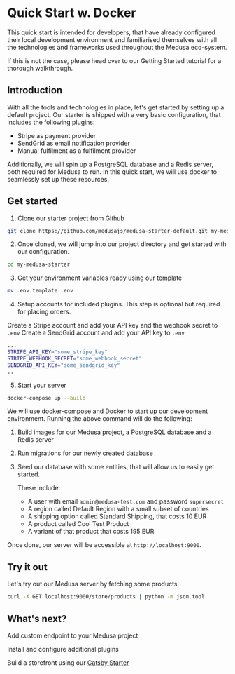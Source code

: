 # Quick Start w. Docker

This quick start is intended for developers, that have already configured their local development environment and familiarised themselves with all the technologies and frameworks used throughout the Medusa eco-system.

If this is not the case, please head over to our Getting Started tutorial for a thorough walkthrough.

## Introduction

With all the tools and technologies in place, let's get started by setting up a default project. Our starter is shipped with a very basic configuration, that includes the following plugins:

- Stripe as payment provider
- SendGrid as email notification provider
- Manual fulfilment as a fulfilment provider

Additionally, we will spin up a PostgreSQL database and a Redis server, both required for Medusa to run. In this quick start, we will use docker to seamlessly set up these resources.

## Get started

1. Clone our starter project from Github

```bash
git clone https://github.com/medusajs/medusa-starter-default.git my-medusa-starter
```

2. Once cloned, we will jump into our project directory and get started with our configuration.

```bash
cd my-medusa-starter
```

3. Get your environment variables ready using our template

```bash
mv .env.template .env
```

4. Setup accounts for included plugins. This step is optional but required for placing orders.

Create a Stripe account and add your API key and the webhook secret to `.env`
Create a SendGrid account and add your API key to `.env`

```bash
...
STRIPE_API_KEY="some_stripe_key"
STRIPE_WEBHOOK_SECRET="some_webhook_secret"
SENDGRID_API_KEY="some_sendgrid_key"
..
```

5. Start your server

```bash
docker-compose up --build
```

We will use docker-compose and Docker to start up our development environment. Running the above command will do the following:

1. Build images for our Medusa project, a PostgreSQL database and a Redis server
2. Run migrations for our newly created database
3. Seed our database with some entities, that will allow us to easily get started.

   These include:

   - A user with email `admin@medusa-test.com` and password `supersecret`
   - A region called Default Region with a small subset of countries
   - A shipping option called Standard Shipping, that costs 10 EUR
   - A product called Cool Test Product
   - A variant of that product that costs 195 EUR

Once done, our server will be accessible at `http://localhost:9000`.

## Try it out

Let's try out our Medusa server by fetching some products.

```bash
curl -X GET localhost:9000/store/products | python -m json.tool
```

## What's next?

Add custom endpoint to your Medusa project

Install and configure additional plugins

Build a storefront using our [Gatsby Starter](https://github.com/medusajs/gatsby-starter-medusa)
